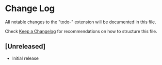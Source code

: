 # Change Log

All notable changes to the "todo-" extension will be documented in this file.

Check [Keep a Changelog](http://keepachangelog.com/) for recommendations on how to structure this file.

## [Unreleased]

- Initial release